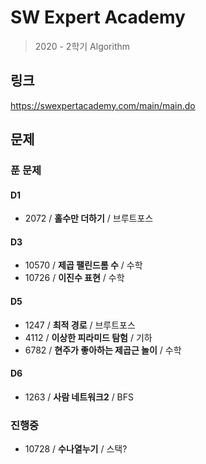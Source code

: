 # SW Expert Academy
  > 2020 - 2학기 Algorithm

## 링크
  https://swexpertacademy.com/main/main.do

## 문제

### 푼 문제
#### D1
  - 2072 / **홀수만 더하기** / 브루트포스
#### D3
  - 10570 / **제곱 팰린드롬 수** / 수학
  - 10726 / **이진수 표현** / 수학
#### D5
  - 1247 / **최적 경로** / 브루트포스
  - 4112 / **이상한 피라미드 탐험** / 기하
  - 6782 / **현주가 좋아하는 제곱근 놀이** / 수학
#### D6
  - 1263 / **사람 네트워크2** / BFS

### 진행중
  - 10728 / **수나열누기** / 스택?